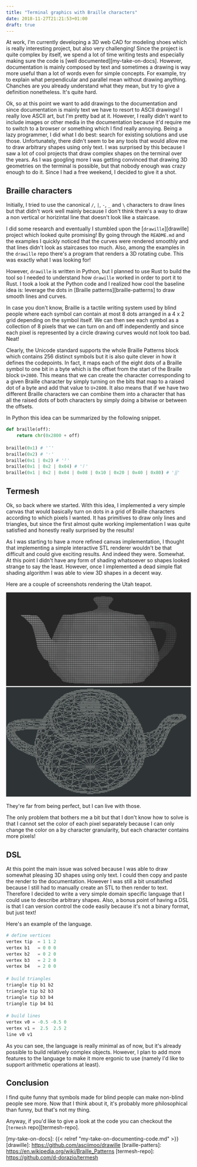 ```yaml
---
title: "Terminal graphics with Braille characters"
date: 2018-11-27T21:21:53+01:00
draft: true
---
```


At work, I'm currently developing a 3D web CAD for modeling shoes which is
really interesting project, but also very challenging! Since the project is
quite complex by itself, we spend a lot of time writing tests and especially
making sure the code is [well documented][my-take-on-docs]. However,
documentation is mainly composed by text and sometimes a drawing is way more
useful than a lot of words even for simple concepts. For example, try to explain
what perpendicular and parallel mean without drawing anything. Chanches are you
already understand what they mean, but try to give a definition nonetheless.
It's quite hard.

Ok, so at this point we want to add drawings to the documentation and since
documentation is mainly text we have to resort to ASCII drawings! I really love
ASCII art, but I'm pretty bad at it. However, I really didn't want to include
images or other media in the documentation because it'd require me to switch to
a browser or something which I find really annoying. Being a lazy programmer, I
did what I do best: search for existing solutions and use those. Unfortunately,
there didn't seem to be any tools that would allow me to draw arbitrary shapes
using only text. I was surprised by this because I saw a lot of cool projects
that draw complex shapes on the terminal over the years. As I was googling more
I was getting convinced that drawing 3D geometries on the terminal is possible,
but that nobody enough was crazy enough to do it. Since I had a free weekend, I
decided to give it a shot.

## Braille characters

Initially, I tried to use the canonical `/`, `|`, `-`, `_` and `\`
characters to draw lines but that didn't work well mainly because I don't think
there's a way to draw a non vertical or horizintal line that doesn't look like a
staircase.

I did some research and eventually I stumbled upon the [`drawille`][drawille]
project which looked quite promising! By going through the `README.md` and the
examples I quickly noticed that the curves were rendered smoothly and that lines
didn't look as staircases too much. Also, among the examples in the `drawille`
repo there's a program that renders a 3D rotating cube. This was exactly what I
was looking for!

However, `drawille` is written in Python, but I planned to use Rust to build the
tool so I needed to understand how `drawille` worked in order to port it to
Rust. I took a look at the Python code and I realized how cool the baseline idea
is: leverage the dots in [Braille patterns][braille-patterns] to draw smooth
lines and curves.

In case you don't know, Braille is a tactile writing system used by blind people
where each symbol can contain at most 8 dots arranged in a 4 x 2 grid depending
on the symbol itself. We can then see each symbol as a collection of 8 pixels
that we can turn on and off independently and since each pixel is represented by
a circle drawing curves would not look too bad. Neat!

Clearly, the Unicode standard supports the whole Braille Patterns block which
contains 256 distinct symbols but it is also quite clever in how it defines the
codepoints. In fact, it maps each of the eight dots of a Braille symbol to one
bit in a byte which is the offset from the start of the Braille block `U+2800`.
This means that we can create the character corresponding to a given Braille
character by simply turning on the bits that map to a raised dot of a byte and
add that value to `U+2800`. It also means that if we have two different Braille
characters we can combine them into a character that has all the raised dots of
both characters by simply doing a bitwise or between the offsets.

In Python this idea can be summarized by the following snippet.

```python
def braille(off):
    return chr(0x2800 + off)

braille(0x1) # '⠁'
braille(0x2) # '⠂'
braille(0x1 | 0x2) # '⠃'
braille(0x1 | 0x2 | 0x04) # '⠇'
braille(0x1 | 0x2 | 0x04 | 0x08 | 0x10 | 0x20 | 0x40 | 0x80) # '⣿'
```

## Termesh

Ok, so back where we started. With this idea, I implemented a very simple canvas
that would basically turn on dots in a grid of Braille characters according to
which pixels I wanted. It has primitives to draw only lines and triangles, but
since the first almost quite working implementation I was quite satisfied and
honestly really surprised by the results!

As I was starting to have a more refined canvas implementation, I thought that
implementing a simple interactive STL renderer wouldn't be that difficult and
could give exciting results. And indeed they were. Somewhat. At this point I
didn't have any form of shading whatsoever so shapes looked strange to say the
least. However, once I implemented a dead simple flat shading algorithm I was
able to view 3D shapes in a decent way.

Here are a couple of screenshots rendering the Utah teapot.

![teapot2.png](https://raw.githubusercontent.com/d-dorazio/termesh/master/images/teapot2.png)
![teapot3.png](https://raw.githubusercontent.com/d-dorazio/termesh/master/images/teapot3.png)

They're far from being perfect, but I can live with those.

The only problem that bothers me a bit but that I don't know how to solve is
that I cannot set the color of each pixel separately because I can only change
the color on a by character granularity, but each character contains more
pixels!

## DSL

At this point the main issue was solved because I was able to draw somewhat
pleasing 3D shapes using only text. I could then copy and paste the render to
the documentation. However I was still a bit unsatisfied because I still had to
manually create an STL to then render to text. Therefore I decided to write a
very simple domain specific language that I could use to describe arbitrary
shapes. Also, a bonus point of having a DSL is that I can version control the
code easily because it's not a binary format, but just text!

Here's an example of the language.

```python
# define vertices
vertex tip  = 1 1 2
vertex b1   = 0 0 0
vertex b2   = 0 2 0
vertex b3   = 2 2 0
vertex b4   = 2 0 0

# build triangles
triangle tip b1 b2
triangle tip b2 b3
triangle tip b3 b4
triangle tip b4 b1

# build lines
vertex v0 = -0.5 -0.5 0
vertex v1 =  2.5  2.5 2
line v0 v1
```

As you can see, the language is really minimal as of now, but it's already
possible to build relatively complex objects. However, I plan to add more
features to the language to make it more ergonic to use (namely I'd like to
support arithmetic operations at least).

## Conclusion

I find quite funny that symbols made for blind people can make non-blind people
see more. Now that I think about it, it's probably more philosophical than
funny, but that's not my thing.

Anyway, if you'd like to give a look at the code you can checkout the [`termesh`
repo][termesh-repo].

[my-take-on-docs]: {{< relref "my-take-on-documenting-code.md" >}}
[drawille]: https://github.com/asciimoo/drawille
[braille-patters]: https://en.wikipedia.org/wiki/Braille_Patterns
[termesh-repo]: https://github.com/d-dorazio/termesh
